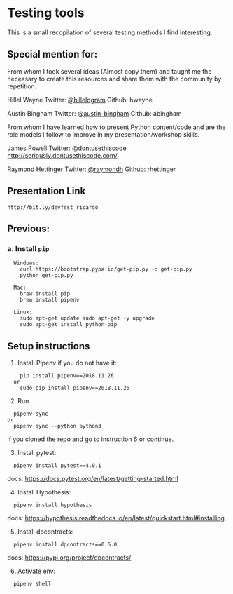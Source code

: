 # Testing tools
This is a small recopilation of several testing methods I find interesting.

## Special mention for:
From whom I took several ideas (Almost copy them) and taught me the necessary
to create this resources and share them with the community by repetition.



Hillel Wayne Twitter: [@hillelogram](https://twitter.com/search?q=%40hillelogram&src=typd&lang=en)  Github: hwayne

Austin Bingham Twitter: [@austin_bingham](https://twitter.com/austin_bingham?lang=en) Github: abingham



From whom I have learned how to present Python content/code and are the role
models I follow to improve in my presentation/workshop skills.


James Powell Twitter: [@dontusethiscode](https://twitter.com/dontusethiscode?lang=en) http://seriously.dontusethiscode.com/

Raymond Hettinger Twitter: [@raymondh](https://twitter.com/raymondh?lang=en) Github: rhettinger


## Presentation Link
```
http://bit.ly/devfest_ricardo
```


## Previous:
### a. Install `pip`
```
  Windows:
    curl https://bootstrap.pypa.io/get-pip.py -o get-pip.py
    python get-pip.py

  Mac:
    brew install pip
    brew install pipenv

  Linux:
    sudo apt-get update sudo apt-get -y upgrade
    sudo apt-get install python-pip
```


## Setup instructions

1. Install Pipenv if you do not have it:
```
    pip install pipenv==2018.11.26
  or
    sudo pip install pipenv==2018.11.26
```


2. Run 
```
  pipenv sync 
or
  pipenv sync --python python3
```
  if you cloned the repo and go to instruction 6 or continue.


3. Install pytest:
```
  pipenv install pytest==4.0.1
```

  docs: https://docs.pytest.org/en/latest/getting-started.html


4. Install Hypothesis:
```
  pipenv install hypothesis
```

  docs: https://hypothesis.readthedocs.io/en/latest/quickstart.html#installing



5. Install dpcontracts:
```
  pipenv install dpcontracts==0.6.0
```

  docs: https://pypi.org/project/dpcontracts/


6. Activate env:
```
  pipenv shell
```
